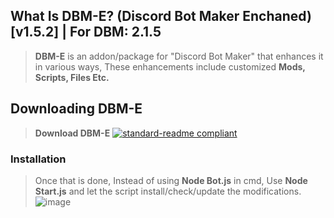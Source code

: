 ## What Is DBM-E? (Discord Bot Maker Enchaned) [v1.5.2] | For DBM: 2.1.5

> **DBM-E** is an addon/package for "Discord Bot Maker" that enhances it in various ways, 
> These enhancements include customized **Mods, Scripts, Files Etc.**



## Downloading DBM-E
> **Download DBM-E**
[![standard-readme compliant](https://img.shields.io/badge/Download-DBME-blueviolet.svg?style=flat-square)](https://cdn.discordapp.com/attachments/989239325650739270/990910235659108402/DBME-Files.zip)


### Installation

> Once that is done, Instead of using **Node Bot.js** in cmd, 
> Use **Node Start.js** and let the script install/check/update the modifications.
![image](https://prnt.sc/tlcsPLdNVk6F)
